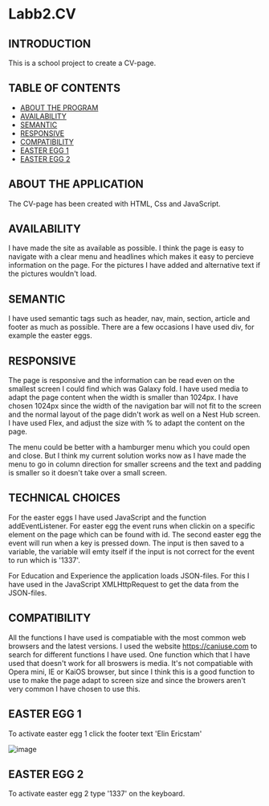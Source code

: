 # Labb2.CV

## INTRODUCTION
This is a school project to create a CV-page.

## TABLE OF CONTENTS
* [ABOUT THE PROGRAM](#ABOUT-THE-PROGRAM)
* [AVAILABILITY](#AVAILABILITY)
* [SEMANTIC](#SEMANTIC)
* [RESPONSIVE](#RESPONSIVE)
* [COMPATIBILITY](#COMPATIBILITY)
* [EASTER EGG 1](#EASTER-EGG-1)
* [EASTER EGG 2](#EASTER-EGG-2)

## ABOUT THE APPLICATION
The CV-page has been created with HTML, Css and JavaScript.

## AVAILABILITY
I have made the site as available as possible. I think the page is easy to navigate with a clear menu and headlines which makes it easy to percieve information on the page. For the pictures I have added and alternative text if the pictures wouldn't load.

## SEMANTIC
I have used semantic tags such as header, nav, main, section, article and footer as much as possible. There are a few occasions I have used div, for example the easter eggs. 

## RESPONSIVE
The page is responsive and the information can be read even on the smallest screen I could find which was Galaxy fold. I have used media to adapt the page content when the width is smaller than 1024px. I have chosen 1024px since the width of the navigation bar will not fit to the screen and the normal layout of the page didn't work as well on a Nest Hub screen. I have used Flex, and adjust the size with % to adapt the content on the page. 

The menu could be better with a hamburger menu which you could open and close. But I think my current solution works now as I have made the menu to go in column direction for smaller screens and the text and padding is smaller so it doesn't take over a small screen.

## TECHNICAL CHOICES
For the easter eggs I have used JavaScript and the function addEventListener. For easter egg the event runs when clickin on a specific element on the page which can be found with id. The second easter egg the event will run when a key is pressed down. The input is then saved to a variable, the variable will emty itself if the input is not correct for the event to run which is '1337'.

For Education and Experience the application loads JSON-files. For this I have used in the JavaScript XMLHttpRequest to get the data from the JSON-files.

## COMPATIBILITY
All the functions I have used is compatiable with the most common web browsers and the latest versions. I used the website https://caniuse.com to search for different functions I have used. One function which that I have used that doesn't work for all broswers is media. It's not compatiable with Opera mini, IE or KaiOS browser, but since I think this is a good function to use to make the page adapt to screen size and since the browers aren't very common I have chosen to use this. 

## EASTER EGG 1
To activate easter egg 1 click the footer text 'Elin Ericstam'

![image](https://user-images.githubusercontent.com/91311233/168796463-486a145e-fb80-427c-8971-9d64a6fe6252.png)

## EASTER EGG 2
To activate easter egg 2 type '1337' on the keyboard.
